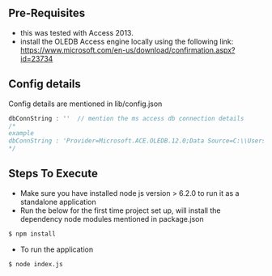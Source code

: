 
## Pre-Requisites ##
- this was tested with Access 2013.
- install the OLEDB Access engine locally using the following link:
https://www.microsoft.com/en-us/download/confirmation.aspx?id=23734

## Config details ##
Config details are mentioned in lib/config.json
```js
dbConnString : ''  // mention the ms access db connection details
/*
example 
dbConnString : 'Provider=Microsoft.ACE.OLEDB.12.0;Data Source=C:\\Users\\sundar.natarajan\\Documents\\testDB.accdb;Persist Security Info=False;'
*/
```

## Steps To Execute ##
- Make sure you have installed node js version > 6.2.0 to run it as a standalone application
- Run the below for the first time project set up, will install the dependency node modules mentioned in package.json
```cmd
$ npm install
```
- To run the application
```cmd
$ node index.js
```